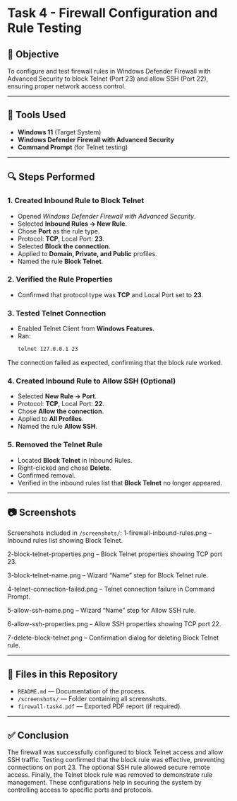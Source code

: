# Task 4 - Firewall Configuration and Rule Testing

## 🎯 Objective
To configure and test firewall rules in Windows Defender Firewall with Advanced Security to block Telnet (Port 23) and allow SSH (Port 22), ensuring proper network access control.

---

## 🧰 Tools Used
- **Windows 11** (Target System)
- **Windows Defender Firewall with Advanced Security**
- **Command Prompt** (for Telnet testing)

---

## 🔍 Steps Performed

### 1. Created Inbound Rule to Block Telnet
- Opened *Windows Defender Firewall with Advanced Security*.
- Selected **Inbound Rules → New Rule**.
- Chose **Port** as the rule type.
- Protocol: **TCP**, Local Port: **23**.
- Selected **Block the connection**.
- Applied to **Domain, Private, and Public** profiles.
- Named the rule **Block Telnet**.

### 2. Verified the Rule Properties
- Confirmed that protocol type was **TCP** and Local Port set to **23**.

### 3. Tested Telnet Connection
- Enabled Telnet Client from **Windows Features**.
- Ran:
  ```cmd
  telnet 127.0.0.1 23

The connection failed as expected, confirming that the block rule worked.

### 4. Created Inbound Rule to Allow SSH (Optional)
- Selected **New Rule → Port**.
- Protocol: **TCP**, Local Port: **22**.
- Chose **Allow the connection**.
- Applied to **All Profiles**.
- Named the rule **Allow SSH**.

### 5. Removed the Telnet Rule
- Located **Block Telnet** in Inbound Rules.
- Right-clicked and chose **Delete**.
- Confirmed removal.
- Verified in the inbound rules list that **Block Telnet** no longer appeared.

---

## 📷 Screenshots
Screenshots included in `/screenshots/`:
1-firewall-inbound-rules.png – Inbound rules list showing Block Telnet.

2-block-telnet-properties.png – Block Telnet properties showing TCP port 23.

3-block-telnet-name.png – Wizard “Name” step for Block Telnet rule.

4-telnet-connection-failed.png – Telnet connection failure in Command Prompt.

5-allow-ssh-name.png – Wizard “Name” step for Allow SSH rule.

6-allow-ssh-properties.png – Allow SSH properties showing TCP port 22.

7-delete-block-telnet.png – Confirmation dialog for deleting Block Telnet rule.

---

## 📄 Files in this Repository
- `README.md` — Documentation of the process.
- `/screenshots/` — Folder containing all screenshots.
- `firewall-task4.pdf` — Exported PDF report (if required).

---

## ✅ Conclusion
The firewall was successfully configured to block Telnet access and allow SSH traffic. Testing confirmed that the block rule was effective, preventing connections on port 23. The optional SSH rule allowed secure remote access. Finally, the Telnet block rule was removed to demonstrate rule management. These configurations help in securing the system by controlling access to specific ports and protocols.
